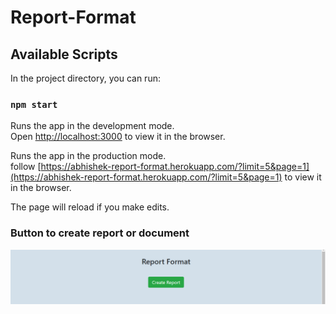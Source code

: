 # Report-Format

## Available Scripts

In the project directory, you can run:

### `npm start`

Runs the app in the development mode.<br />
Open [http://localhost:3000](http://localhost:3000) to view it in the browser.

Runs the app in the production mode.<br />
follow [https://abhishek-report-format.herokuapp.com/?limit=5&page=1](https://abhishek-report-format.herokuapp.com/?limit=5&page=1) to view it in the browser.

The page will reload if you make edits.<br />

### Button to create report or document

![box](./screenshots/create-report.png)